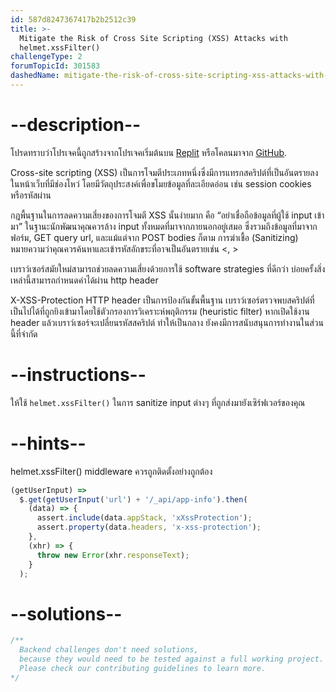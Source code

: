 ```yaml
---
id: 587d8247367417b2b2512c39
title: >-
  Mitigate the Risk of Cross Site Scripting (XSS) Attacks with
  helmet.xssFilter()
challengeType: 2
forumTopicId: 301583
dashedName: mitigate-the-risk-of-cross-site-scripting-xss-attacks-with-helmet-xssfilter
---
```


# --description--

โปรดทราบว่าโปรเจคนี้ถูกสร้างจากโปรเจคเริ่มต้นบน [Replit](https://replit.com/github/freeCodeCamp/boilerplate-infosec) หรือโคลนมาจาก [GitHub](https://github.com/freeCodeCamp/boilerplate-infosec/).

Cross-site scripting (XSS) เป็นการโจมตีประเภทหนึ่งซึ่งมีการแทรกสคริปต์ที่เป็นอันตรายลงในหน้าเว็บที่มีช่องโหว่ โดยมีวัตถุประสงค์เพื่อขโมยข้อมูลที่ละเอียดอ่อน เช่น session cookies หรือรหัสผ่าน

กฎพื้นฐานในการลดความเสี่ยงของการโจมตี XSS นั้นง่ายมาก คือ “อย่าเชื่อถือข้อมูลที่ผู้ใช้ input เข้ามา” ในฐานะนักพัฒนาคุณควรล้าง input ทั้งหมดที่มาจากภายนอกอยู่เสมอ ซึ่งรวมถึงข้อมูลที่มาจากฟอร์ม, GET query url, และแม้แต่จาก POST bodies ก็ตาม การฆ่าเชื้อ (Sanitizing) หมายความว่าคุณควรค้นหาและเข้ารหัสอักขระที่อาจเป็นอันตรายเช่น &lt;, >

เบราว์เซอร์สมัยใหม่สามารถช่วยลดความเสี่ยงด้วยการใช้ software strategies ที่ดีกว่า บ่อยครั้งสิ่งเหล่านี้สามารถกำหนดค่าได้ผ่าน http header

X-XSS-Protection HTTP header เป็นการป้องกันขั้นพื้นฐาน เบราว์เซอร์ตรวจพบสคริปต์ที่เป็นไปได้ที่ถูกยิงเข้ามาโดยใช้ตัวกรองการวิเคราะห์พฤติกรรม (heuristic filter) หากเปิดใช้งาน header แล้วเบราว์เซอร์จะเปลี่ยนรหัสสคริปต์ ทำให้เป็นกลาง ยังคงมีการสนับสนุนการทำงานในส่วนนี้ที่จำกัด

# --instructions--

ให้ใช้ `helmet.xssFilter()` ในการ sanitize input ต่างๆ ที่ถูกส่งมายังเซิร์ฟเวอร์ของคุณ

# --hints--

helmet.xssFilter() middleware ควรถูกติดตั้งอย่างถูกต้อง

```js
(getUserInput) =>
  $.get(getUserInput('url') + '/_api/app-info').then(
    (data) => {
      assert.include(data.appStack, 'xXssProtection');
      assert.property(data.headers, 'x-xss-protection');
    },
    (xhr) => {
      throw new Error(xhr.responseText);
    }
  );
```

# --solutions--

```js
/**
  Backend challenges don't need solutions, 
  because they would need to be tested against a full working project. 
  Please check our contributing guidelines to learn more.
*/
```

